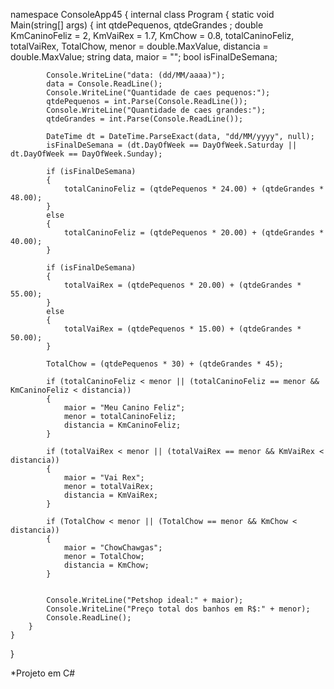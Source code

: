 namespace ConsoleApp45
{
    internal class Program
    {
        static void Main(string[] args)
        {
            int qtdePequenos, qtdeGrandes ;
            double KmCaninoFeliz = 2, KmVaiRex = 1.7, KmChow = 0.8, totalCaninoFeliz, totalVaiRex, TotalChow, menor = double.MaxValue, distancia = double.MaxValue;
            string data, maior = "";
            bool isFinalDeSemana;

            Console.WriteLine("data: (dd/MM/aaaa)");
            data = Console.ReadLine();
            Console.WriteLine("Quantidade de caes pequenos:");
            qtdePequenos = int.Parse(Console.ReadLine());
            Console.WriteLine("Quantidade de caes grandes:");
            qtdeGrandes = int.Parse(Console.ReadLine());

            DateTime dt = DateTime.ParseExact(data, "dd/MM/yyyy", null);
            isFinalDeSemana = (dt.DayOfWeek == DayOfWeek.Saturday || dt.DayOfWeek == DayOfWeek.Sunday);

            if (isFinalDeSemana)
            {
                totalCaninoFeliz = (qtdePequenos * 24.00) + (qtdeGrandes * 48.00);
            }
            else
            {
                totalCaninoFeliz = (qtdePequenos * 20.00) + (qtdeGrandes * 40.00);
            }
          
            if (isFinalDeSemana)
            {
                totalVaiRex = (qtdePequenos * 20.00) + (qtdeGrandes * 55.00);
            }
            else
            {
                totalVaiRex = (qtdePequenos * 15.00) + (qtdeGrandes * 50.00);
            }

            TotalChow = (qtdePequenos * 30) + (qtdeGrandes * 45);

            if (totalCaninoFeliz < menor || (totalCaninoFeliz == menor && KmCaninoFeliz < distancia))
            {
                maior = "Meu Canino Feliz";
                menor = totalCaninoFeliz;
                distancia = KmCaninoFeliz;
            }
        
            if (totalVaiRex < menor || (totalVaiRex == menor && KmVaiRex < distancia))
            {
                maior = "Vai Rex";
                menor = totalVaiRex;
                distancia = KmVaiRex;
            }

            if (TotalChow < menor || (TotalChow == menor && KmChow < distancia))
            {
                maior = "ChowChawgas";
                menor = TotalChow;
                distancia = KmChow;
            }


            Console.WriteLine("Petshop ideal:" + maior);
            Console.WriteLine("Preço total dos banhos em R$:" + menor);
            Console.ReadLine();
        }
    }
}


*Projeto em C#
